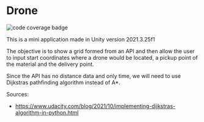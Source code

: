 # Drone
![code coverage badge](https://raw.githubusercontent.com/leandro-benedet-garcia/Drone/gh-pages/code_coverage/badge_linecoverage.svg)

This is a mini application made in Unity version 2021.3.25f1

The objective is to show a grid formed from an API and then allow the user to
input start coordinates where a drone would be located, a pickup point of the
material and the delivery point.

Since the API has no distance data and only time, we will need to use Dijkstras
pathfinding algorithm instead of A*.


Sources:
* https://www.udacity.com/blog/2021/10/implementing-dijkstras-algorithm-in-python.html
